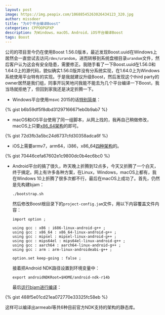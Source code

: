 ```yaml
---
layout: post
image: https://img.peapix.com/10688545263026434123_320.jpg
author: missdeer
title: "为4个平台编译Boost"
categories: CPPOOPGPXP
description: 为Windows，macOS，Android，iOS平台编译Boost
tags: Boost
---
```


公司的项目至今仍在使用Boost 1.56.0版本，最近发现Boost.uuid在Windows上居然会一直尝试去访问`/dev/urandom`，进而转移到系统盘根目录`urandom`文件，然后客户认为这会有安全隐患，需要修正。我随手看了一下Boost.uuid在1.56.0和1.64.0上的源代码，貌似确实1.56.0版并没有分系统实现，在1.64.0上为Windows系统使用平台特有的实现。于是我就建议升级Boost，然后发现这个third party的owner居然是我们组，同事开玩笑地问我能不能去为几个平台编译一下Boost，我当场就拒绝了，但回到家我还是决定折腾一下。

* Windows平台使用msvc 2015的话[特别简单](https://gist.github.com/missdeer/b6b59df5f8dbd31297166671eb0b9ab7)：

{% gist b6b59df5f8dbd31297166671eb0b9ab7 %}

* macOS和iOS平台使用了同一组脚本，从网上找的，我再自己稍做修改，macOS上只要[x86_64架构](https://gist.github.com/missdeer/72d3fb3a5bc24d6737cfd30358adca6f)的即可。

{% gist 72d3fb3a5bc24d6737cfd30358adca6f %}

* iOS上需要armv7，arm64，i386，x86_64[四种架构](https://gist.github.com/missdeer/70446cefa67602e1c9800dc0b4ec6bc0)的。

{% gist 70446cefa67602e1c9800dc0b4ec6bc0 %}

* Android平台的搞了很久，昨天晚上折腾到12点多，今天又折腾了一个白天，终于搞定。网上有许多各种方案，在Linux，Windows，macOS上都有，我在Windows 10上折腾了很多次都不行，最后在macOS上成功了。首先，仍然是先构建bjam：

  ```shell
  ./bootstrap.sh
  ```

  然后修改Boost根目录下的`project-config.jam`文件，用以下内容覆盖文件内容：

  ```
  import option ;

  using gcc : x86 : i686-linux-android-g++ ;
  using gcc : x86_64 : x86_64-linux-android-g++ ;
  using gcc : mipsel : mipsel-linux-android-g++ ;
  using gcc : mips64el : mips64el-linux-android-g++ ;
  using gcc : aarch64 : aarch64-linux-android-g++ ;
  using gcc : arm : arm-linux-androideabi-g++ ;

  option.set keep-going : false ;
  ```

  接着把Android NDK路径设置到环境变量中：

  ```shell
  export androidNDKRoot=$HOME/android-ndk-r14b
  ```

  最后[运行bjam进行编译](https://gist.github.com/missdeer/488f5e01cd21ea072770e33325fc58eb)：

{% gist 488f5e01cd21ea072770e33325fc58eb %}

  这样可以编译出armeabi等共6种目前官方NDK支持的架构的静态库。
